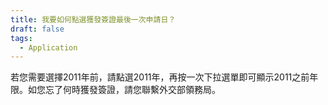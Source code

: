 ```yaml
---
title: 我要如何點選獲發簽證最後一次申請日？
draft: false
tags:
  - Application
---
```

若您需要選擇2011年前，請點選2011年，再按一次下拉選單即可顯示2011之前年限。如您忘了何時獲發簽證，請您聯繫外交部領務局。